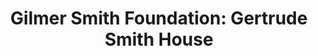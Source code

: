 ---
layout: repo
title: "Gilmer Smith Foundation: Gertrude Smith House"
id: 5192
permalink: repos/5192/
---